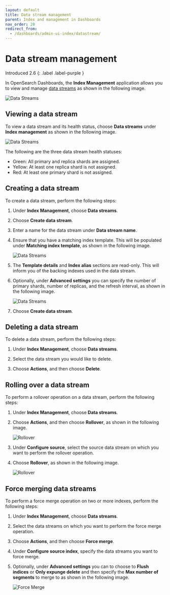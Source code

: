 ```yaml
---
layout: default
title: Data stream management
parent: Index and management in Dashboards
nav_order: 20
redirect_from:
  - /dashboards/admin-ui-index/datastream/
---
```


# Data stream management
Introduced 2.6
{: .label .label-purple }

In OpenSearch Dashboards, the **Index Management** application allows you to view and manage [data streams]({{site.url}}{{site.baseurl}}/opensearch/data-streams/) as shown in the following image.

![Data Streams]({{site.url}}{{site.baseurl}}/images/admin-ui-index/datastreams1.png)

## Viewing a data stream

To view a data stream and its health status, choose **Data streams** under **Index management** as shown in the following image.

![Data Streams]({{site.url}}{{site.baseurl}}/images/admin-ui-index/datastreams5.png)

The following are the three data stream health statuses:

- Green: All primary and replica shards are assigned.
- Yellow: At least one replica shard is not assigned.
- Red: At least one primary shard is not assigned.

## Creating a data stream

To create a data stream, perform the following steps:

1. Under **Index Management**, choose **Data streams**.

1. Choose **Create data stream**.

1. Enter a name for the data stream under **Data stream name**.

1. Ensure that you have a matching index template. This will be populated under **Matching index template**, as shown in the following image.

    ![Data Streams]({{site.url}}{{site.baseurl}}/images/admin-ui-index/datastreams3.png)

1. The **Template details** and **Index alias** sections are read-only. This will inform you of the backing indexes used in the data stream.

1. Optionally, under **Advanced settings** you can specify the number of primary shards, number of replicas, and the refresh interval, as shown in the following image.

    ![Data Streams]({{site.url}}{{site.baseurl}}/images/admin-ui-index/datastreams4.png)

1. Choose **Create data stream**.

## Deleting a data stream

To delete a data stream, perform the following steps:

1. Under **Index Management**, choose **Data streams**.

1. Select the data stream you would like to delete.

1. Choose **Actions**, and then choose **Delete**.

## Rolling over a data stream

To perform a rollover operation on a data stream, perform the following steps:

1. Under **Index Management**, choose **Data streams**.

1. Choose **Actions**, and then choose **Rollover**, as shown in the following image.

    ![Rollover]({{site.url}}{{site.baseurl}}/images/admin-ui-index/rollover1.png)

1. Under **Configure source**, select the source data stream on which you want to perform the rollover operation.

1. Choose **Rollover**, as shown in the following image.

    ![Rollover]({{site.url}}{{site.baseurl}}/images/admin-ui-index/rollover3.png)

## Force merging data streams

To perform a force merge operation on two or more indexes, perform the following steps:

1. Under **Index Management**, choose **Data streams**.

1. Select the data streams on which you want to perform the force merge operation.

1. Choose **Actions**, and then choose **Force merge**.

1. Under **Configure source index**, specify the data streams you want to force merge.

1. Optionally, under **Advanced settings** you can to choose to **Flush indices** or **Only expunge delete** and then specify the **Max number of segments** to merge to as shown in the following image.

    ![Force Merge]({{site.url}}{{site.baseurl}}/images/admin-ui-index/forcemerge2.png)
